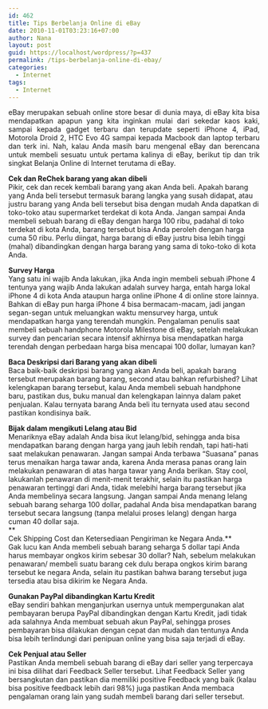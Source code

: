 ```yaml
---
id: 462
title: Tips Berbelanja Online di eBay
date: 2010-11-01T03:23:16+07:00
author: Nana
layout: post
guid: https://localhost/wordpress/?p=437
permalink: /tips-berbelanja-online-di-ebay/
categories:
  - Internet
tags:
  - Internet
---
```

<p style="text-align: justify;">
  eBay merupakan sebuah online store besar di dunia maya, di eBay kita bisa mendapatkan apapun yang kita inginkan mulai dari sekedar kaos kaki, sampai kepada gadget terbaru dan terupdate seperti iPhone 4, iPad, Motorola Droid 2, HTC Evo 4G sampai kepada Macbook dan laptop terbaru dan terk ini. Nah, kalau Anda masih baru mengenal eBay dan berencana untuk membeli sesuatu untuk pertama kalinya di eBay, berikut tip dan trik singkat Belanja Online di Internet terutama di eBay.
</p>

<!--more-->

**Cek dan ReChek barang yang akan dibeli**  
Pikir, cek dan recek kembali barang yang akan Anda beli. Apakah barang yang Anda beli tersebut termasuk barang langka yang susah didapat, atau justru barang yang Anda beli tersebut bisa dengan mudah Anda dapatkan di toko-toko atau supermarket terdekat di kota Anda. Jangan sampai Anda membeli sebuah barang di eBay dengan harga 100 ribu, padahal di toko terdekat di kota Anda, barang tersebut bisa Anda peroleh dengan harga cuma 50 ribu. Perlu diingat, harga barang di eBay justru bisa lebih tinggi (mahal) dibandingkan dengan harga barang yang sama di toko-toko di kota Anda. 

**Survey Harga**  
Yang satu ini wajib Anda lakukan, jika Anda ingin membeli sebuah iPhone 4 tentunya yang wajib Anda lakukan adalah survey harga, entah harga lokal iPhone 4 di kota Anda ataupun harga online iPhone 4 di online store lainnya. Bahkan di eBay pun harga iPhone 4 bisa bermacam-macam, jadi jangan segan-segan untuk meluangkan waktu mensurvey harga, untuk mendapatkan harga yang terendah mungkin. Pengalaman penulis saat membeli sebuah handphone Motorola Milestone di eBay, setelah melakukan survey dan pencarian secara intensif akhirnya bisa mendapatkan harga terendah dengan perbedaan harga bisa mencapai 100 dollar, lumayan kan? 

**Baca Deskripsi dari Barang yang akan dibeli**  
Baca baik-baik deskripsi barang yang akan Anda beli, apakah barang tersebut merupakan barang barang, second atau bahkan refurbished? Lihat kelengkapan barang tersebut, kalau Anda membeli sebuah handphone baru, pastikan dus, buku manual dan kelengkapan lainnya dalam paket penjualan. Kalau ternyata barang Anda beli itu ternyata used atau second pastikan kondisinya baik. 

**Bijak dalam mengikuti Lelang atau Bid**  
Menariknya eBay adalah Anda bisa ikut lelang/bid, sehingga anda bisa mendapatkan barang dengan harga yang jauh lebih rendah, tapi hati-hati saat melakukan penawaran. Jangan sampai Anda terbawa “Suasana” panas terus menaikan harga tawar anda, karena Anda merasa panas orang lain melakukan penawaran di atas harga tawar yang Anda berikan. Stay cool, lakukanlah penawaran di menit-menit terakhir, selain itu pastikan harga penawaran tertinggi dari Anda, tidak melebihi harga barang tersebut jika Anda membelinya secara langsung. Jangan sampai Anda menang lelang sebuah barang seharga 100 dollar, padahal Anda bisa mendapatkan barang tersebut secara langsung (tanpa melalui proses lelang) dengan harga cuman 40 dollar saja.  
 **  
Cek Shipping Cost dan Ketersediaan Pengiriman ke Negara Anda.**  
Gak lucu kan Anda membeli sebuah barang seharga 5 dollar tapi Anda harus membayar ongkos kirim sebesar 30 dollar? Nah, sebelum melakukan penawaran/ membeli suatu barang cek dulu berapa ongkos kirim barang tersebut ke negara Anda, selain itu pastikan bahwa barang tersebut juga tersedia atau bisa dikirim ke Negara Anda. 

**Gunakan PayPal dibandingkan Kartu Kredit**  
eBay sendiri bahkan menganjurkan usernya untuk mempergunakan alat pembayaran berupa PayPal dibandingkan dengan Kartu Kredit, jadi tidak ada salahnya Anda membuat sebuah akun PayPal, sehingga proses pembayaran bisa dilakukan dengan cepat dan mudah dan tentunya Anda bisa lebih terlindungi dari penipuan online yang bisa saja terjadi di eBay. 

**Cek Penjual atau Seller**  
Pastikan Anda membeli sebuah barang di eBay dari seller yang terpercaya ini bisa dilihat dari Feedback Seller tersebut. Lihat Feedback Seller yang bersangkutan dan pastikan dia memiliki positive Feedback yang baik (kalau bisa positive feedback lebih dari 98%) juga pastikan Anda membaca pengalaman orang lain yang sudah membeli barang dari seller tersebut.